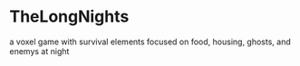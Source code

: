 # TheLongNights
a voxel game with survival elements focused on food, housing, ghosts, and enemys at night
